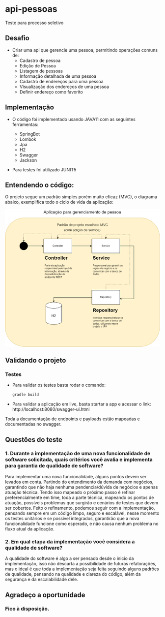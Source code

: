 # api-pessoas
Teste para processo seletivo

## Desafio
* Criar uma api que gerencie uma pessoa, permitindo operações comuns de:
  * Cadastro de pessoa
  * Edição de Pessoa
  * Listagem de pessoas
  * Informação detalhada de uma pessoa
  * Cadastro de endereços para uma pessoa
  * Visualização dos endereços de uma pessoa
  * Definir endereço como favorito

## Implementação
* O código foi implementado usando JAVA11 com as seguintes ferramentas:
  * SpringBot
  * Lombok
  * Jpa
  * H2
  * Swagger
  * Jackson

* Para testes foi utilizado JUNIT5

## Entendendo o código:

O projeto segue um padrão simples porém muito eficaz (MVC), o diagrama abaixo, exemplifica todo
o ciclo de vida da aplicação:

<div align="center">
  <img src="/diagram/diagrama-fluxo-img.png" title="diagram">
</div>

## Validando o projeto
### Testes
* Para validar os testes basta rodar o comando:
   ```sh
  gradle build
  ```

* Para validar a aplicação em live, basta startar a app e acessar o link: http://localhost:8080/swagger-ui.html

Toda a documentação de endpoints e payloads estão mapeadas e documentadas no swagger.

## Questões do teste
### 1. Durante a implementação de uma nova funcionalidade de software solicitada, quais critérios você avalia e implementa para garantia de qualidade de software?
Para implementar uma nova funcionalidade, alguns pontos devem ser levados em conta. Partindo do entendimento da demanda com negócios, garantindo que não haja nenhuma pendencia/dúvida de negócios e apenas atuação técnica.
Tendo isso mapeado o próximo passo é refinar preferencialmente em time, toda a parte técnica, mapeando os pontos de atuação, possíveis problemas que surgirão e cenários de testes que devem ser cobertos.
Feito o refinamento, podemos seguir com a implementação, pensando sempre em um código limpo, seguro e escalável, nesse momento os testes unitários e se possível integrados, garantirão que a nova funcionalidade funcione como esperado, e não causa nenhum problema no fluxo atual da aplicação.

### 2.	Em qual etapa da implementação você considera a qualidade de software?
A qualidade do software é algo a ser pensado desde o inicio da implementação, isso não descarta a possibilidade de futuras refatorações, mas o ideal é que toda a implementação seja feita seguindo alguns padrões de qualidade, pensando na qualidade e clareza do código, além da segurança e da escalabilidade dele.

## Agradeço a oportunidade
### Fico à disposição.
